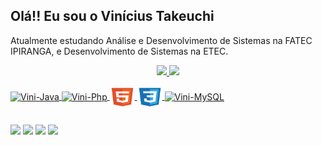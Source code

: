 ## Olá!! Eu sou o Vinícius Takeuchi

<div>

<p>Atualmente estudando Análise e Desenvolvimento de Sistemas na FATEC IPIRANGA, e Desenvolvimento de Sistemas na ETEC.<p/>

</div>



<div align="center">
  <a href="https://github.com/viniciuskzt01">
  <img height="180em" src="https://github-readme-stats.vercel.app/api?username=viniciuskzt01&show_icons=true&theme=dark&include_all_commits=true&count_private=true"/>
  <img height="180em" src="https://github-readme-stats.vercel.app/api/top-langs/?username=viniciuskzt01&layout=compact&langs_count=7&theme=dark"/>
   
</div>
  
  <div style="display: inline_block"><br>
   <img align= "center" alt="Vini-Java" height=30 width "40"
src="https://cdn.jsdelivr.net/gh/devicons/devicon/icons/java/java-original.svg" />
<img align="center" alt="Vini-Php" height="30" width="40" 
  <img src="https://cdn.jsdelivr.net/gh/devicons/devicon/icons/php/php-original.svg" /> 
  <img align="center" alt="Vini-HTML" height="30" width="40" src="https://raw.githubusercontent.com/devicons/devicon/master/icons/html5/html5-original.svg">
  <img align="center" alt="Vini-CSS" height="30" width="40" src="https://raw.githubusercontent.com/devicons/devicon/master/icons/css3/css3-original.svg">  
  <img align="center" alt="Vini-MySQL" height="30" width="40" 
  <img src="https://cdn.jsdelivr.net/gh/devicons/devicon/icons/mysql/mysql-original.svg" />

  
 


</div>
  
##
<div>
  <a href="https://instagram.com/viniciuskzx" target="_blank"><img src="https://img.shields.io/badge/-Instagram-%23E4405F?style=for-the-badge&logo=instagram&logoColor=white" target="_blank"></a>
 <a href="https://discord.gg/vinizerak#4669" target="_blank"><img src="https://img.shields.io/badge/Discord-7289DA?style=for-the-badge&logo=discord&logoColor=white" target="_blank"></a> 
  <a href = "mailto:viniciustakeuchi@gmail.com"><img src="https://img.shields.io/badge/-Gmail-%23333?style=for-the-badge&logo=gmail&logoColor=white" target="_blank"></a>
  <a href="https://www.linkedin.com/in/vin%C3%ADcius-takeuchi-45b978230/" target="_blank"><img src="https://img.shields.io/badge/-LinkedIn-%230077B5?style=for-the-badge&logo=linkedin&logoColor=white" target="_blank"></a>   
  

</div>
  
